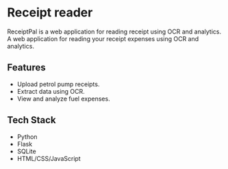 # Receipt reader
ReceiptPal is a web application for reading receipt using OCR and analytics.
A web application for reading your receipt expenses using OCR and analytics.

## Features
- Upload petrol pump receipts.
- Extract data using OCR.
- View and analyze fuel expenses.

## Tech Stack
- Python
- Flask
- SQLite
- HTML/CSS/JavaScript
